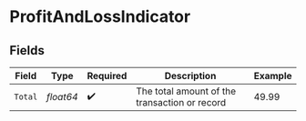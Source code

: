 # ProfitAndLossIndicator


## Fields

| Field                                         | Type                                          | Required                                      | Description                                   | Example                                       |
| --------------------------------------------- | --------------------------------------------- | --------------------------------------------- | --------------------------------------------- | --------------------------------------------- |
| `Total`                                       | *float64*                                     | :heavy_check_mark:                            | The total amount of the transaction or record | 49.99                                         |